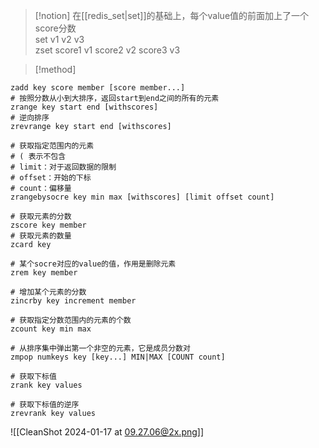 
> [!notion] 
> 在[[redis_set|set]]的基础上，每个value值的前面加上了一个score分数  
> set v1 v2 v3  
> zset score1 v1 score2 v2 score3 v3



> [!method] 
> 
```shell
zadd key score member [score member...]
# 按照分数从小到大排序，返回start到end之间的所有的元素
zrange key start end [withscores] 
# 逆向排序
zrevrange key start end [withscores] 

# 获取指定范围内的元素
# ( 表示不包含
# limit：对于返回数据的限制
# offset：开始的下标
# count：偏移量
zrangebysocre key min max [withscores] [limit offset count]

# 获取元素的分数
zscore key member
# 获取元素的数量
zcard key

# 某个socre对应的value的值，作用是删除元素
zrem key member

# 增加某个元素的分数
zincrby key increment member

# 获取指定分数范围内的元素的个数
zcount key min max

# 从排序集中弹出第一个非空的元素，它是成员分数对
zmpop numkeys key [key...] MIN|MAX [COUNT count]

# 获取下标值
zrank key values

# 获取下标值的逆序
zrevrank key values
```

![[CleanShot 2024-01-17 at 09.27.06@2x.png]]
